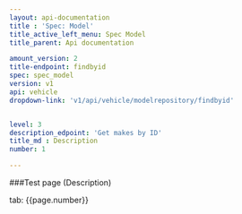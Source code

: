 ```yaml
---
layout: api-documentation
title : 'Spec: Model'
title_active_left_menu: Spec Model
title_parent: Api documentation

amount_version: 2
title-endpoint: findbyid
spec: spec_model
version: v1
api: vehicle
dropdown-link: 'v1/api/vehicle/modelrepository/findbyid'


level: 3
description_edpoint: 'Get makes by ID'
title_md : Description
number: 1

---
```



###Test page (Description)

tab: {{page.number}}

